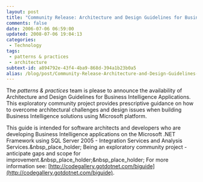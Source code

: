 ```yaml
---
layout: post
title: "Community Release: Architecture and Design Guidelines for Business Intelligence Applications"
comments: false
date: 2006-07-06 06:59:00
updated: 2008-07-06 19:04:13
categories:
 - Technology
tags:
 - patterns & practices
 - architecture
subtext-id: a894792e-43f4-4ba9-868d-394a1b23b0a5
alias: /blog/post/Community-Release-Architecture-and-Design-Guidelines-for-Business-Intelligence-Applications.aspx
---
```



The _patterns & practices_ team is please to announce the availability of Architecture and Design Guidelines for Business Intelligence Applications. This exploratory community project provides prescriptive guidance on how to overcome architectural challenges and design issues when building Business Intelligence solutions using Microsoft platform. 

This guide is intended for software architects and developers who are developing Business Intelligence applications on the Microsoft .NET Framework using SQL Server 2005 - Integration Services and Analysis Services.&nbsp_place_holder; Being an exploratory community project - anticipate gaps and scope for improvement.&nbsp_place_holder;&nbsp_place_holder; For more information see: [http://codegallery.gotdotnet.com/biguide](http://codegallery.gotdotnet.com/biguide). 
